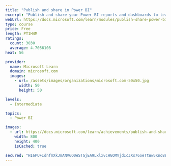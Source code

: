 ```yaml
---
title: "Publish and share in Power BI"
excerpt: "Publish and share your Power BI reports and dashboards to teammates in your organization or to everyone on the web."
webUrl: https://docs.microsoft.com/learn/modules/publish-share-power-bi/
type: course
price: Free
length: PT1H4M
ratings:
  count: 3030
  average: 4.7056108
heat: 56

provider:
  name: Microsoft Learn
  domain: microsoft.com
  images:
    - url: /assets/images/organizations/microsoft.com-50x50.jpg
      width: 50
      height: 50

levels:
  - Intermediate

topics:
  - Power BI

images:
  - url: https://docs.microsoft.com/learn/achievements/publish-and-share-with-power-bi-desktop-social.png
    width: 800
    height: 400
    isCached: true

secured: "HI6PU+IdnfmXkJmANV6O0eSTGjEA9LxlxvCHGOMVjdIcJXs76oeTtWw5KnoBBYDanu0ENUyNFQioO4QkXqP6RjdpzaOyIyBhqO9dWXbOyXwBtm5lpA7saStWCvYcQaXQcbStsmAcAP7OfpZ3r8ctf07vKdIop6JPKiFi8EQBK/a/L/TR46ugbrStJx3RpYcK5tcd/m9DFcsiCTd/Ik822cGP0A6vdX9/X4WVQblXgSMnYFlGJOxTue4VId6uOF+lTx49HTcBGuDkee2BNoOWMrOgEsget2SaiD6D5qqz19csXMlUqbk22VyZcMH44jtUT8ZsL2J9ZJQO5+GRi7LKhTWx+i1DISzA6eTHOeoOSBvS/HOU72y23YDzqT9Efm921d8uxWEJb/Xqu7cXWp0UGHRUgEKg/BxYA6fyurWi9l4=;gFUC8PJrlYGBmVAmEFIKjg=="
---
```


